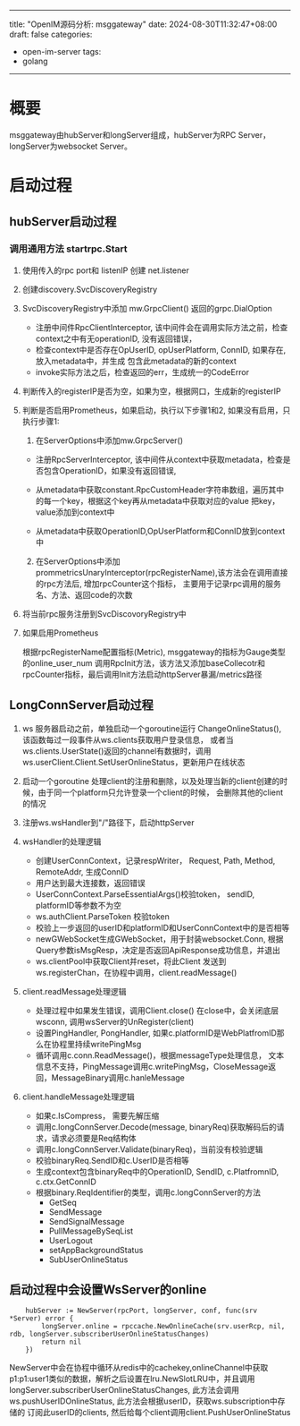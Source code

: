 
---
title: "OpenIM源码分析: msggateway"
date: 2024-08-30T11:32:47+08:00
draft: false
categories:
 - open-im-server
tags:
 - golang
---

# 概要

msggateway由hubServer和longServer组成，hubServer为RPC Server， longServer为websocket Server。

# 启动过程

## hubServer启动过程

### 调用通用方法 startrpc.Start

1. 使用传入的rpc port和 listenIP 创建 net.listener

2. 创建discovery.SvcDiscoveryRegistry

3. SvcDiscoveryRegistry中添加  mw.GrpcClient() 返回的grpc.DialOption

   + 注册中间件RpcClientInterceptor, 该中间件会在调用实际方法之前，检查context之中有无operationID, 没有返回错误，
   + 检查context中是否存在OpUserID, opUserPlatform, ConnID, 如果存在, 放入metadata中，并生成
包含此metadata的新的context
   + invoke实际方法之后，检查返回的err，生成统一的CodeError

4. 判断传入的registerIP是否为空，如果为空，根据网口，生成新的registerIP

5. 判断是否启用Prometheus，如果启动，执行以下步骤1和2, 如果没有启用，只执行步骤1:

    1) 在ServerOptions中添加mw.GrpcServer()

    - 注册RpcServerInterceptor, 该中间件从context中获取metadata，检查是否包含OperationID，如果没有返回错误,

    - 从metadata中获取constant.RpcCustomHeader字符串数组，遍历其中的每一个key，根据这个key再从metadata中获取对应的value
        把key，value添加到context中

    - 从metadata中获取OperationID,OpUserPlatform和ConnID放到context中

    2) 在ServerOptions中添加prommetricsUnaryInterceptor(rpcRegisterName),该方法会在调用直接的rpc方法后, 增加rpcCounter这个指标，
        主要用于记录rpc调用的服务名、方法、返回code的次数

6. 将当前rpc服务注册到SvcDiscovoryRegistry中

7. 如果启用Prometheus

      根据rpcRegisterName配置指标(Metric), msggateway的指标为Gauge类型的online_user_num
        调用RpcInit方法，该方法又添加baseCollecotr和rpcCounter指标，最后调用Init方法启动httpServer暴漏/metrics路径

## LongConnServer启动过程

  1. ws 服务器启动之前，单独启动一个goroutine运行 ChangeOnlineStatus(), 该函数每过一段事件从ws.clients获取用户登录信息，
     或者当ws.clients.UserState()返回的channel有数据时，调用ws.userClient.Client.SetUserOnlineStatus，更新用户在线状态

  2. 启动一个goroutine 处理client的注册和删除，以及处理当新的client创建的时候，由于同一个platform只允许登录一个client的时候，
     会删除其他的client的情况
  3. 注册ws.wsHandler到"/"路径下，启动httpServer
  
  4. wsHandler的处理逻辑

      + 创建UserConnContext，记录respWriter， Request, Path, Method, RemoteAddr, 生成ConnID
      + 用户达到最大连接数，返回错误
      + UserConnContext.ParseEssentialArgs()校验token， sendID, platformID等参数不为空
      + ws.authClient.ParseToken 校验token
      + 校验上一步返回的userID和platformID和UserConnContext中的是否相等
      + newGWebSocket生成GWebSocket，用于封装websocket.Conn, 根据Query参数isMsgResp，决定是否返回ApiResponse成功信息，并退出
      + ws.clientPool中获取Client并reset，将此Client 发送到ws.registerChan，在协程中调用，client.readMessage()

  5. client.readMessage处理逻辑

      + 处理过程中如果发生错误，调用Client.close()
      在close中，会关闭底层wsconn, 调用wsServer的UnRegister(client)
      + 设置PingHandler, PongHandler, 如果c.platformID是WebPlatfromID那么在协程里持续writePingMsg
      + 循环调用c.conn.ReadMessage()，根据messageType处理信息，
      文本信息不支持，PingMessage调用c.writePingMsg，CloseMessage返回，MessageBinary调用c.hanleMessage

  6. client.handleMessage处理逻辑
     + 如果c.IsCompress， 需要先解压缩
     + 调用c.longConnServer.Decode(message, binaryReq)获取解码后的请求，请求必须要是Req结构体
     + 调用c.longConnServer.Validate(binaryReq)，当前没有校验逻辑
     + 校验binaryReq.SendID和c.UserID是否相等
     + 生成context包含binaryReq中的OperationID, SendID, c.PlatfromnID, c.ctx.GetConnID 
     + 根据binary.ReqIdentifier的类型，调用c.longConnServer的方法
       - GetSeq
       - SendMessage
       - SendSignalMessage
       - PullMessageBySeqList
       - UserLogout
       - setAppBackgroundStatus
       - SubUserOnlineStatus


##  启动过程中会设置WsServer的online

```golang
	hubServer := NewServer(rpcPort, longServer, conf, func(srv *Server) error {
		longServer.online = rpccache.NewOnlineCache(srv.userRcp, nil, rdb, longServer.subscriberUserOnlineStatusChanges)
		return nil
	})

```
NewServer中会在协程中循环从redis中的cachekey,onlineChannel中获取p1:p1:user1类似的数据，解析之后设置在lru.NewSlotLRU中，并且调用
longServer.subscriberUserOnlineStatusChanges, 此方法会调用ws.pushUserIDOnlineStatus, 此方法会根据userID，获取ws.subscription中存储的
订阅此userID的clients, 然后给每个client调用client.PushUserOnlineStatus
